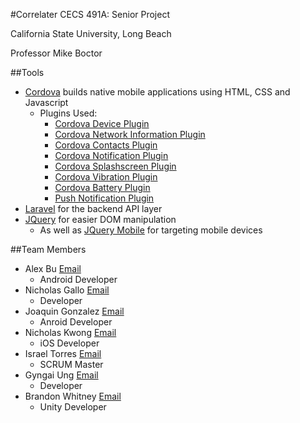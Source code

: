 #Correlater
CECS 491A: Senior Project

California State University, Long Beach

Professor Mike Boctor

##Tools
- [Cordova](http://cordova.apache.org/) builds native mobile applications using HTML, CSS and Javascript
  - Plugins Used:
    - [Cordova Device Plugin](http://plugins.cordova.io/#/package/org.apache.cordova.device)
    - [Cordova Network Information Plugin](http://plugins.cordova.io/#/package/org.apache.cordova.network-information)
    - [Cordova Contacts Plugin](http://plugins.cordova.io/#/package/org.apache.cordova.contacts)
    - [Cordova Notification Plugin](http://plugins.cordova.io/#/package/org.apache.cordova.dialogs)
    - [Cordova Splashscreen Plugin](http://plugins.cordova.io/#/package/org.apache.cordova.splashscreen)
    - [Cordova Vibration Plugin](http://plugins.cordova.io/#/package/org.apache.cordova.vibration)
    - [Cordova Battery Plugin](http://plugins.cordova.io/#/package/org.apache.cordova.battery-status)
    - [Push Notification Plugin](https://github.com/phonegap-build/PushPlugin)
- [Laravel](http://laravel.com/) for the backend API layer
- [JQuery](http://jquery.com/) for easier DOM manipulation
  - As well as [JQuery Mobile](http://jquerymobile.com/) for targeting mobile devices

##Team Members
- Alex Bu [Email](mailto:atb91590@yahoo.com)
  - Android Developer
- Nicholas Gallo [Email](mailto:libregkd@gmail.com)
  - Developer
- Joaquin Gonzalez [Email](mailto:joaquingonz.7@gmail.com)
  - Anroid Developer
- Nicholas Kwong [Email](mailto:nmkwong@gmail.com)
  - iOS Developer
- Israel Torres [Email](mailto:itorres1490@gmail.com)
  - SCRUM Master
- Gyngai Ung [Email](mailto:gyngaiu@gmail.com)
  - Developer
- Brandon Whitney [Email](mailto:brandontwhitney@gmail.com)
  - Unity Developer

